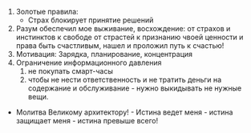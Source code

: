 1. Золотые правила:
    - Страх блокирует принятие решений
2. Разум обеспечил мое выживание, восхождение: от страхов и инстинктов к свободе от страстей к признанию чвоей ценности и права быть счастливым, нашел и проложил путь к счастью!
3. Мотивация: Зарядка, планирование, концентрация
4. Ограничение информационного давления
   1. не покупать смарт-часы
   2. чтобы не нести ответственность и не тратить деньги на содержание и обслуживание - нужно выкидывать не нужные вещи.
- Молитва Великому архитектору! - Истина ведет меня - истина защищает меня - истина превыше всего!
